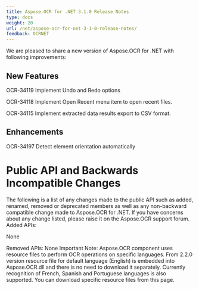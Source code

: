 ```yaml
---
title: Aspose.OCR for .NET 3.1.0 Release Notes
type: docs
weight: 20
url: /net/aspose-ocr-for-net-3-1-0-release-notes/
feedback: OCRNET
---
```


We are pleased to share a new version of Aspose.OCR for .NET with following improvements:
## **New Features**
OCR-34119 Implement Undo and Redo options

OCR-34118 Implement Open Recent menu item to open recent files.

OCR-34115 Implement extracted data results export to CSV format.
## **Enhancements**
OCR-34197 Detect element orientation automatically
# **Public API and Backwards Incompatible Changes**
The following is a list of any changes made to the public API such as added, renamed, removed or deprecated members as well as any non-backward compatible change made to Aspose.OCR for .NET. If you have concerns about any change listed, please raise it on the Aspose.OCR support forum.
Added APIs:

None

Removed APIs:
None Important Note:
Aspose.OCR component uses resource files to perform OCR operations on specific languages. From 2.2.0 version resource file for default language (English) is embedded into Aspose.OCR.dll and there is no need to download it separately. Currently recognition of French, Spanish and Portuguese languages is also supported. You can download specific resource files from this page. 
